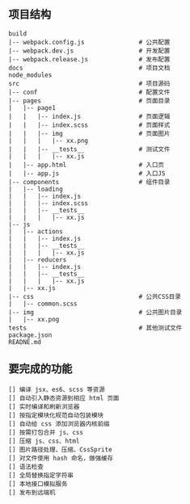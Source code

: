 ## 项目结构 ##
    build
    |-- webpack.config.js               # 公共配置
    |-- webpack.dev.js                  # 开发配置
    |-- webpack.release.js              # 发布配置
    docs                                # 项目文档
    node_modules                        
    src                                 # 项目源码
    |-- conf                            # 配置文件
    |-- pages                           # 页面目录
    |   |-- page1                       
    |   |   |-- index.js                # 页面逻辑
    |   |   |-- index.scss              # 页面样式
    |   |   |-- img                     # 页面图片
    |   |   |   |-- xx.png          
    |   |   |-- __tests__               # 测试文件
    |   |   |   |-- xx.js
    |   |-- app.html                    # 入口页
    |   |-- app.js                      # 入口JS
    |-- components                      # 组件目录
    |   |-- loading
    |   |   |-- index.js
    |   |   |-- index.scss
    |   |   |-- __tests__               
    |   |   |   |-- xx.js
    |-- js
    |   |-- actions
    |   |   |-- index.js
    |   |   |-- __tests__               
    |   |   |   |-- xx.js
    |   |-- reducers 
    |   |   |-- index.js
    |   |   |-- __tests__               
    |   |   |   |-- xx.js
    |   |-- xx.js                 
    |-- css                             # 公共CSS目录
    |   |-- common.scss
    |-- img                             # 公共图片目录
    |   |-- xx.png
    tests                               # 其他测试文件
    package.json                        
    READNE.md

## 要完成的功能 ##
    [] 编译 jsx、es6、scss 等资源
    [] 自动引入静态资源到相应 html 页面
    [] 实时编译和刷新浏览器
    [] 按指定模块化规范自动包装模块
    [] 自动给 css 添加浏览器内核前缀
    [] 按需打包合并 js、css
    [] 压缩 js、css、html
    [] 图片路径处理、压缩、CssSprite
    [] 对文件使用 hash 命名，做强缓存
    [] 语法检查
    [] 全局替换指定字符串
    [] 本地接口模拟服务
    [] 发布到远端机